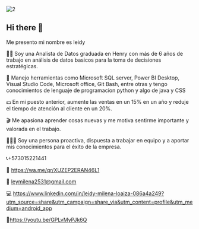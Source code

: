 
![2](https://github.com/leymilena2531/leymilena2531/assets/114260905/63aa7236-8c23-4c63-ad9c-93eaacdfabfe)


## Hi there 👋
Me presento mi  nombre es leidy 

👩🏻 Soy una Analista de Datos graduada en Henry con más de 6 años de trabajo en análisis de datos basicos para la toma de decisiones estratégicas.

🚩 Manejo herramientas como Microsoft SQL server, Power BI Desktop, Visual Studio Code, Microsoft office, Git Bash, entre otras y tengo conocimientos de lenguaje de programacion python y algo de java y CSS

💵 En mi puesto anterior, aumente las ventas en un 15% en un año y reduje el tiempo de atención al cliente en un 20%. 

🎬 Me apasiona aprender cosas nuevas y me motiva sentirme importante y valorada en el trabajo. 

🙆🏻‍♀️ Soy una persona proactiva, dispuesta a trabajar en equipo y a aportar mis conocimientos para el éxito de la empresa.

📞+573015221441

📱 https://wa.me/qr/XUZEP2ERAN46L1

📩 leymilena2531@gmail.com 

💻 https://www.linkedin.com/in/leidy-milena-loaiza-086a4a249?utm_source=share&utm_campaign=share_via&utm_content=profile&utm_medium=android_app

🚨https://youtu.be/GPLvMyPJk6Q


<!--
**leymilena2531/leymilena2531** is a ✨ _special_ ✨ repository because its `README.md` (this file) appears on your GitHub profile.



Here are some ideas to get you started:

- 🔭 I’m currently working on ...
- 🌱 I’m currently learning ...
- 👯 I’m looking to collaborate on ...
- 🤔 I’m looking for help with ...
- 💬 Ask me about ...
- 📫 How to reach me: ...
- 😄 Pronouns: ...
- ⚡ Fun fact: ...
-->
